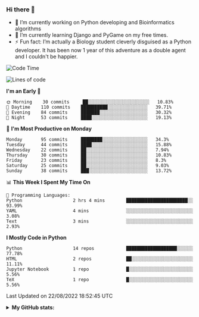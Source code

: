 ### Hi there 👋

- 🔭 I’m currently working on Python developing and Bioinformatics algorithms
- 🌱 I’m currently learning Django and PyGame on my free times.
- ⚡ Fun fact: I’m actually a Biology student cleverly disguised as a Python developer. It has been now 1 year of this adventure as a double agent and I couldn't be happier.


<!--START_SECTION:waka-->
![Code Time](http://img.shields.io/badge/Code%20Time-13%20hrs%2029%20mins-blue)

![Lines of code](https://img.shields.io/badge/From%20Hello%20World%20I%27ve%20Written-727%20Thousand%20lines%20of%20code-blue)

**I'm an Early 🐤** 

```text
🌞 Morning    30 commits     ██░░░░░░░░░░░░░░░░░░░░░░░   10.83% 
🌆 Daytime    110 commits    ██████████░░░░░░░░░░░░░░░   39.71% 
🌃 Evening    84 commits     ███████░░░░░░░░░░░░░░░░░░   30.32% 
🌙 Night      53 commits     ████░░░░░░░░░░░░░░░░░░░░░   19.13%

```
📅 **I'm Most Productive on Monday** 

```text
Monday       95 commits     ████████░░░░░░░░░░░░░░░░░   34.3% 
Tuesday      44 commits     ████░░░░░░░░░░░░░░░░░░░░░   15.88% 
Wednesday    22 commits     ██░░░░░░░░░░░░░░░░░░░░░░░   7.94% 
Thursday     30 commits     ██░░░░░░░░░░░░░░░░░░░░░░░   10.83% 
Friday       23 commits     ██░░░░░░░░░░░░░░░░░░░░░░░   8.3% 
Saturday     25 commits     ██░░░░░░░░░░░░░░░░░░░░░░░   9.03% 
Sunday       38 commits     ███░░░░░░░░░░░░░░░░░░░░░░   13.72%

```


📊 **This Week I Spent My Time On** 

```text
💬 Programming Languages: 
Python                   2 hrs 4 mins        ███████████████████████░░   93.99% 
YAML                     4 mins              ░░░░░░░░░░░░░░░░░░░░░░░░░   3.08% 
Text                     3 mins              ░░░░░░░░░░░░░░░░░░░░░░░░░   2.93%

```

**I Mostly Code in Python** 

```text
Python                   14 repos            ███████████████████░░░░░░   77.78% 
HTML                     2 repos             ██░░░░░░░░░░░░░░░░░░░░░░░   11.11% 
Jupyter Notebook         1 repo              █░░░░░░░░░░░░░░░░░░░░░░░░   5.56% 
TeX                      1 repo              █░░░░░░░░░░░░░░░░░░░░░░░░   5.56%

```



 Last Updated on 22/08/2022 18:52:45 UTC
<!--END_SECTION:waka-->



<details>
  <summary> <b> My GitHub stats: </b> </summary>
  <br>
  <p align = "center">
    <img src = "https://github-readme-stats.vercel.app/api?username=ruigomesbioinf&show_icons=true"/>
  </p>
</details>

<!--
**ruigomesbioinf/ruigomesbioinf** is a ✨ _special_ ✨ repository because its `README.md` (this file) appears on your GitHub profile.
-->
